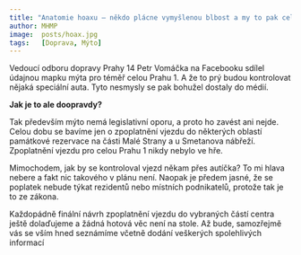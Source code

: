 ```yaml
---
title: "Anatomie hoaxu – někdo plácne vymyšlenou blbost a my to pak celý den uvádíme na pravou míru"
author: MHMP
image:  posts/hoax.jpg
tags:   [Doprava, Mýto]
---
```


Vedoucí odboru dopravy Prahy 14 Petr Vomáčka na Facebooku sdílel údajnou mapku mýta pro téměř celou Prahu 1. A že to prý budou kontrolovat nějaká speciální auta. Tyto nesmysly se pak bohužel dostaly do médií.

**Jak je to ale doopravdy?**

Tak především mýto nemá legislativní oporu, a proto ho zavést ani nejde. Celou dobu se bavíme jen o zpoplatnění vjezdu do některých oblastí památkové rezervace na části Malé Strany a u Smetanova nábřeží. Zpoplatnění vjezdu pro celou Prahu 1 nikdy nebylo ve hře. 

Mimochodem, jak by se kontroloval vjezd někam přes autíčka? To mi hlava nebere a fakt nic takového v plánu není. Naopak je předem jasné, že se poplatek nebude týkat rezidentů nebo místních podnikatelů, protože tak je to ze zákona.

Každopádně finální návrh zpoplatnění vjezdu do vybraných částí centra ještě dolaďujeme a žádná hotová věc není na stole. Až bude, samozřejmě vás se vším hned seznámíme včetně dodání veškerých spolehlivých informací
